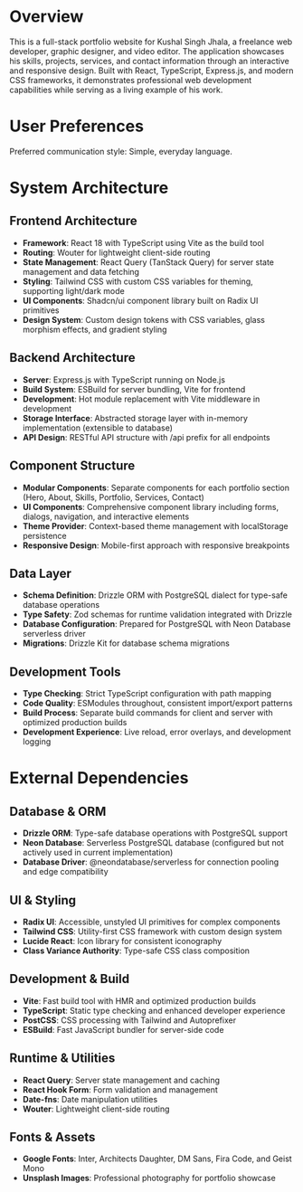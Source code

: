 # Overview

This is a full-stack portfolio website for Kushal Singh Jhala, a freelance web developer, graphic designer, and video editor. The application showcases his skills, projects, services, and contact information through an interactive and responsive design. Built with React, TypeScript, Express.js, and modern CSS frameworks, it demonstrates professional web development capabilities while serving as a living example of his work.

# User Preferences

Preferred communication style: Simple, everyday language.

# System Architecture

## Frontend Architecture
- **Framework**: React 18 with TypeScript using Vite as the build tool
- **Routing**: Wouter for lightweight client-side routing
- **State Management**: React Query (TanStack Query) for server state management and data fetching
- **Styling**: Tailwind CSS with custom CSS variables for theming, supporting light/dark mode
- **UI Components**: Shadcn/ui component library built on Radix UI primitives
- **Design System**: Custom design tokens with CSS variables, glass morphism effects, and gradient styling

## Backend Architecture
- **Server**: Express.js with TypeScript running on Node.js
- **Build System**: ESBuild for server bundling, Vite for frontend
- **Development**: Hot module replacement with Vite middleware in development
- **Storage Interface**: Abstracted storage layer with in-memory implementation (extensible to database)
- **API Design**: RESTful API structure with /api prefix for all endpoints

## Component Structure
- **Modular Components**: Separate components for each portfolio section (Hero, About, Skills, Portfolio, Services, Contact)
- **UI Components**: Comprehensive component library including forms, dialogs, navigation, and interactive elements
- **Theme Provider**: Context-based theme management with localStorage persistence
- **Responsive Design**: Mobile-first approach with responsive breakpoints

## Data Layer
- **Schema Definition**: Drizzle ORM with PostgreSQL dialect for type-safe database operations
- **Type Safety**: Zod schemas for runtime validation integrated with Drizzle
- **Database Configuration**: Prepared for PostgreSQL with Neon Database serverless driver
- **Migrations**: Drizzle Kit for database schema migrations

## Development Tools
- **Type Checking**: Strict TypeScript configuration with path mapping
- **Code Quality**: ESModules throughout, consistent import/export patterns
- **Build Process**: Separate build commands for client and server with optimized production builds
- **Development Experience**: Live reload, error overlays, and development logging

# External Dependencies

## Database & ORM
- **Drizzle ORM**: Type-safe database operations with PostgreSQL support
- **Neon Database**: Serverless PostgreSQL database (configured but not actively used in current implementation)
- **Database Driver**: @neondatabase/serverless for connection pooling and edge compatibility

## UI & Styling
- **Radix UI**: Accessible, unstyled UI primitives for complex components
- **Tailwind CSS**: Utility-first CSS framework with custom design system
- **Lucide React**: Icon library for consistent iconography
- **Class Variance Authority**: Type-safe CSS class composition

## Development & Build
- **Vite**: Fast build tool with HMR and optimized production builds
- **TypeScript**: Static type checking and enhanced developer experience
- **PostCSS**: CSS processing with Tailwind and Autoprefixer
- **ESBuild**: Fast JavaScript bundler for server-side code

## Runtime & Utilities
- **React Query**: Server state management and caching
- **React Hook Form**: Form validation and management
- **Date-fns**: Date manipulation utilities
- **Wouter**: Lightweight client-side routing

## Fonts & Assets
- **Google Fonts**: Inter, Architects Daughter, DM Sans, Fira Code, and Geist Mono
- **Unsplash Images**: Professional photography for portfolio showcase